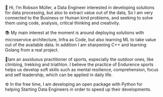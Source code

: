 👋 Hi, I’m Robson Müller, a Data Engineer interested in developing solutions for data processing, but also to extract value out of the data, So I am very connected to the Business or Human kind problems, and seeking to solve them using code, analysis, critical thinking and creativity. 

📚 My main interest at the moment is around deploying solutions with microservice architecture, Infra as Code, but also learning ML to take value out of the available data. 
In addition I am sharpening C++ and learning Golang from a real project. 

🚴Iam an assiduous practitioner of sports, especially the outdoor ones, like climbing, trekking and triathlon. I believe the practice of Endurence sports helps us develop soft skills such as mental resilience, comprehension, focus and self leadership, which can be applied in daily life. 

⚙️ In the free time, I am developing an open package with Python for helping Starting Data Engineers in order to speed up their developments. 


